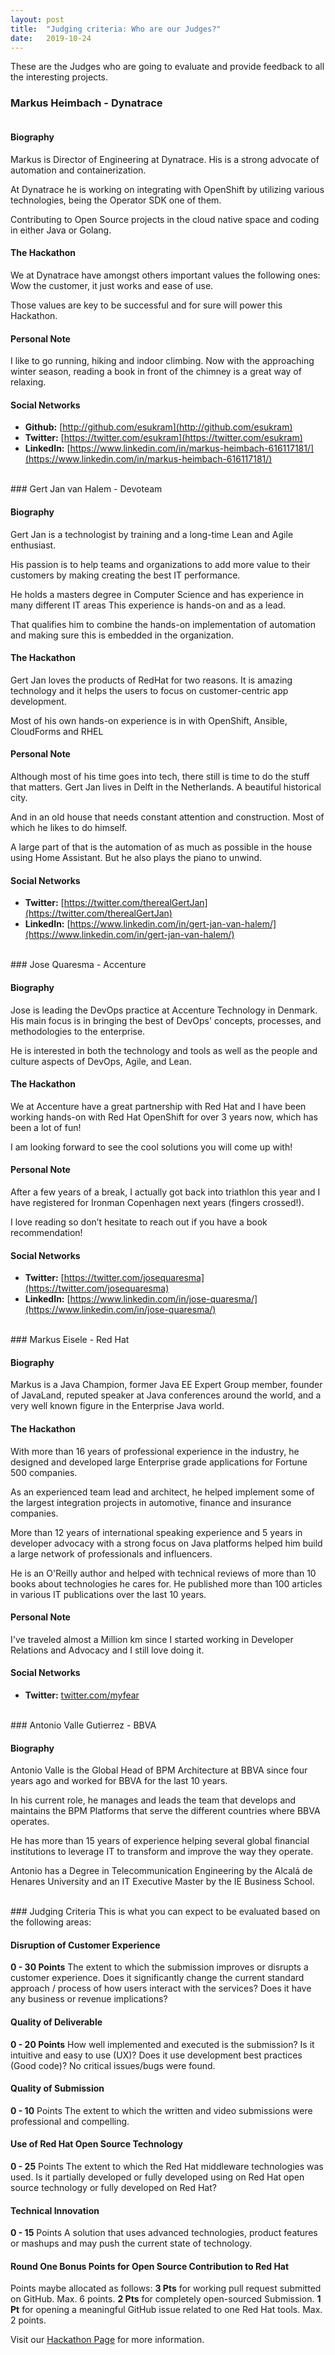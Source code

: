 ```yaml
---
layout: post
title:  "Judging criteria: Who are our Judges?"
date:   2019-10-24
---
```


These are the Judges who are going to evaluate and provide feedback to all the interesting projects.

### Markus Heimbach - Dynatrace

<center><img src="{{ '/assets/img/judge_markus_heimbach.jpg' | prepend: site.baseurl }}" alt=""></center>

#### Biography
Markus is Director of Engineering at Dynatrace. His is a strong advocate of automation and containerization. 

At Dynatrace he is working on integrating with OpenShift by utilizing various technologies, being the Operator SDK one of them. 

Contributing to Open Source projects in the cloud native space and coding in either Java or Golang.

#### The Hackathon
We at Dynatrace have amongst others important values the following ones: Wow the customer, it just works and ease of use. 

Those values are key to be successful and for sure will power this Hackathon.

#### Personal Note
I like to go running, hiking and indoor climbing. Now with the approaching winter season, reading a book in front of the chimney is a great way of relaxing.

#### Social Networks
 - **Github:** [http://github.com/esukram](http://github.com/esukram)
 - **Twitter:** [https://twitter.com/esukram](https://twitter.com/esukram)
 - **LinkedIn:** [https://www.linkedin.com/in/markus-heimbach-616117181/](https://www.linkedin.com/in/markus-heimbach-616117181/)

<br>
### Gert Jan van Halem - Devoteam

<center><img src="{{ '/assets/img/judge_gert_jan_van_halem.jpg' | prepend: site.baseurl }}" alt=""></center>

#### Biography
Gert Jan is a technologist by training and a long-time Lean and Agile enthusiast. 

His passion is to help teams and organizations to add more value to their customers by making creating the best IT performance.

He holds a masters degree in Computer Science and has experience in many different IT areas This experience is hands-on and as a lead. 

That qualifies him to combine the hands-on implementation of automation and making sure this is embedded in the organization.

#### The Hackathon
Gert Jan loves the products of RedHat for two reasons. It is amazing technology and it helps the users to focus on customer-centric app development. 

Most of his own hands-on experience is in with OpenShift, Ansible, CloudForms and RHEL

#### Personal Note
Although most of his time goes into tech, there still is time to do the stuff that matters. Gert Jan lives in Delft in the Netherlands. A beautiful historical city. 

And in an old house that needs constant attention and construction. Most of which he likes to do himself. 

A large part of that is the automation of as much as possible in the house using Home Assistant. But he also plays the piano to unwind.

#### Social Networks
 - **Twitter:** [https://twitter.com/therealGertJan](https://twitter.com/therealGertJan)
 - **LinkedIn:** [https://www.linkedin.com/in/gert-jan-van-halem/](https://www.linkedin.com/in/gert-jan-van-halem/)


<br>
### Jose Quaresma - Accenture

<center><img src="{{ '/assets/img/judge_jose_quaresma.jpg' | prepend: site.baseurl }}" alt=""></center>

#### Biography
Jose is leading the DevOps practice at Accenture Technology in Denmark. His main focus is in bringing the best of DevOps' concepts, processes, and methodologies to the enterprise. 

He is interested in both the technology and tools as well as the people and culture aspects of DevOps, Agile, and Lean.

#### The Hackathon
We at Accenture have a great partnership with Red Hat and I have been working hands-on with Red Hat OpenShift for over 3 years now, which has been a lot of fun!

I am looking forward to see the cool solutions you will come up with!

#### Personal Note
After a few years of a break, I actually got back into triathlon this year and I have registered for Ironman Copenhagen next years (fingers crossed!). 

I love reading so don’t hesitate to reach out if you have a book recommendation!

#### Social Networks
 - **Twitter:** [https://twitter.com/josequaresma](https://twitter.com/josequaresma)
 - **LinkedIn:** [https://www.linkedin.com/in/jose-quaresma/](https://www.linkedin.com/in/jose-quaresma/)


<br>
### Markus Eisele - Red Hat

<center><img src="{{ '/assets/img/judge_markus_eisele.jpg' | prepend: site.baseurl }}" alt=""></center>

#### Biography
Markus is a Java Champion, former Java EE Expert Group member, founder of JavaLand, reputed speaker at Java conferences around the world, and a very well known figure in the Enterprise Java world.

#### The Hackathon
With more than 16 years of professional experience in the industry, he designed and developed large Enterprise grade applications for Fortune 500 companies. 

As an experienced team lead and architect, he helped implement some of the largest integration projects in automotive, finance and insurance companies.

More than 12 years of international speaking experience and 5 years in developer advocacy with a strong focus on Java platforms helped him build a large network of professionals and influencers.

He is an O'Reilly author and helped with technical reviews of more than 10 books about technologies he cares for. He published more than 100 articles in various IT publications over the last 10 years.

#### Personal Note
I've traveled almost a Million km since I started working in Developer Relations and Advocacy and I still love doing it.

#### Social Networks
 - **Twitter:** [twitter.com/myfear](twitter.com/myfear)


<br>
### Antonio Valle Gutierrez - BBVA

<center><img src="{{ '/assets/img/judge_antonio_gutierrez.jpg' | prepend: site.baseurl }}" alt=""></center>

#### Biography
Antonio Valle is the Global Head of BPM Architecture at BBVA since four years ago and worked for BBVA for the last 10 years. 

In his current role, he manages and leads the team that develops and maintains the BPM Platforms that serve the different countries where BBVA operates. 

He has more than 15 years of experience helping several global financial institutions to leverage IT to transform and improve the way they operate. 

Antonio has a Degree in Telecommunication Engineering by the Alcalá de Henares University and an IT Executive Master by the IE Business School.


<br>
### Judging Criteria
This is what you can expect to be evaluated based on the following areas:

#### Disruption of Customer Experience
**0 - 30 Points** The extent to which the submission improves or disrupts a customer experience. Does it significantly change the current standard approach / process of how users interact with the services? Does it have any business or revenue implications?

#### Quality of Deliverable
**0 - 20 Points** How well implemented and executed is the submission? Is it intuitive and easy to use (UX)? Does it use development best practices (Good code)? No critical issues/bugs were found.

#### Quality of Submission
**0 - 10** Points The extent to which the written and video submissions were professional and compelling.

#### Use of Red Hat Open Source Technology
**0 - 25** Points The extent to which the Red Hat middleware technologies was used. Is it partially developed or fully developed using on Red Hat open source technology or fully developed on Red Hat?

#### Technical Innovation
**0 - 15** Points A solution that uses advanced technologies, product features or mashups and may push the current state of technology.

#### Round One Bonus Points for Open Source Contribution to Red Hat
Points maybe allocated as follows: **3 Pts** for working pull request submitted on GitHub. Max. 6 points. **2 Pts** for completely open-sourced Submission. **1 Pt** for opening a meaningful GitHub issue related to one Red Hat tools. Max. 2 points.

Visit our [Hackathon Page](https://redhat.devpost.com) for more information. 
